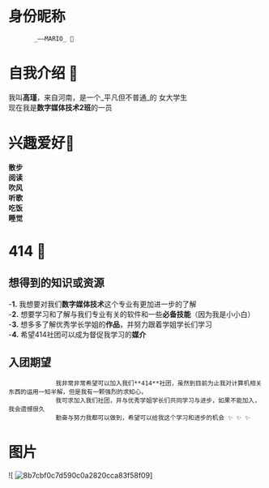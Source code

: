 # 身份昵称   
           _——MARIO_ 👋 
# 自我介绍   👀   
我叫**高瑾**，来自河南，是一个_平凡但不普通_的   女大学生    
现在我是**数字媒体技术2班**的一员

# 兴趣爱好🌱    
**散步**   
**阅读**   
**吹风**   
**听歌**   
**吃饭**   
**睡觉**    
# 414 💞️  
## 想得到的知识或资源   
-**1.**     我想要对我们**数字媒体技术**这个专业有更加进一步的了解    
-**2.**     想要学习和了解与我们专业有关的软件和一些**必备技能**（因为我是小小白）   
-**3.**     想多多了解优秀学长学姐的**作品**，并努力跟着学姐学长们学习    
-**4.**     希望414社团可以成为督促我学习的**媒介**     
##  入团期望   
                 我非常非常希望可以加入我们**414**社团，虽然到目前为止我对计算机相关东西的运用一知半解，但是我有一颗强烈的求知心，   
                 我可求加入我们社团，并与优秀学姐学长们共同学习与进步，如果不能加入，我会遗憾很久     
                 勤奋与努力我都可以做到，希望可以给我这个学习和进步的机会 ✨ ✨ ✨

# 图片     
![ ![8b7cbf0c7d590c0a2820cca83f58f09](https://github.com/user-attachments/assets/7d403ca6-8a17-42fc-8d0c-18cbbae3fa00)]
